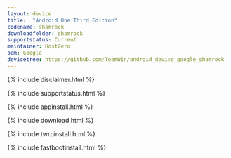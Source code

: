 ```yaml
---
layout: device
title:  "Android One Third Edition"
codename: shamrock
downloadfolder: shamrock
supportstatus: Current
maintainer: HostZero
oem: Google
devicetree: https://github.com/TeamWin/android_device_google_shamrock
---
```


{% include disclaimer.html %}

{% include supportstatus.html %}

{% include appinstall.html %}

{% include download.html %}

{% include twrpinstall.html %}

{% include fastbootinstall.html %}
